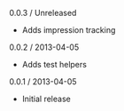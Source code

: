 0.0.3 / Unreleased

* Adds impression tracking

0.0.2 / 2013-04-05

* Adds test helpers

0.0.1 / 2013-04-05

* Initial release